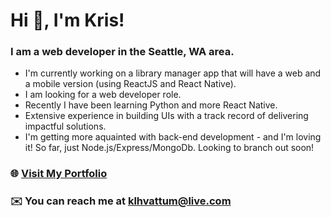 # Hi 👋, I'm Kris!
### I am a web developer in the Seattle, WA area.

* I'm currently working on a library manager app that will have a web and a mobile version (using ReactJS and React Native).
* I am looking for a web developer role.
* Recently I have been learning Python and more React Native.
* Extensive experience in building UIs with a track record of delivering impactful solutions.
* I'm getting more aquainted with back-end development - and I'm loving it! So far, just Node.js/Express/MongoDb. Looking to branch out soon!
  
### 🌐 [Visit My Portfolio](https://krishvattum.com)
### ✉️ You can reach me at klhvattum@live.com

<!--
**kristofer11/kristofer11** is a ✨ _special_ ✨ repository because its `README.md` (this file) appears on your GitHub profile.

Here are some ideas to get you started:

- 🔭 I’m currently working on ...
- 🌱 I’m currently learning ...
- 👯 I’m looking to collaborate on ...
- 🤔 I’m looking for help with ...
- 💬 Ask me about ...
- 📫 How to reach me: ...
- 😄 Pronouns: ...
- ⚡ Fun fact: ...
-->
